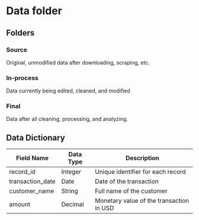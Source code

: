 # Data folder

## Folders 

### Source
Original, unmodified data after downloading, scraping, etc. 

### In-process 
Data currently being edited, cleaned, and modified 

### Final 
Data after all cleaning, processing, and analyzing. 


## Data Dictionary 
| Field Name      | Data Type   | Description                              |
|-----------------|------------|------------------------------------------|
| record_id       | Integer    | Unique identifier for each record        |
| transaction_date| Date       | Date of the transaction                  |
| customer_name   | String     | Full name of the customer                |
| amount          | Decimal    | Monetary value of the transaction in USD |
